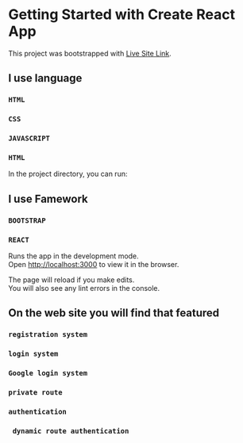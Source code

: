 # Getting Started with Create React App

This project was bootstrapped with [Live Site Link](https://medical-3aac5.web.app/).

## I use  language
### `HTML`
### `CSS`
### `JAVASCRIPT`
### `HTML`
In the project directory, you can run:
## I use  Famework
### `BOOTSTRAP`
### `REACT`

Runs the app in the development mode.\
Open [http://localhost:3000](http://localhost:3000) to view it in the browser.

The page will reload if you make edits.\
You will also see any lint errors in the console.

## On the web site you will find that featured
### `registration system`
### `login system`
### `Google login system `
### `private route`
### `authentication`
### ` dynamic route authentication`


